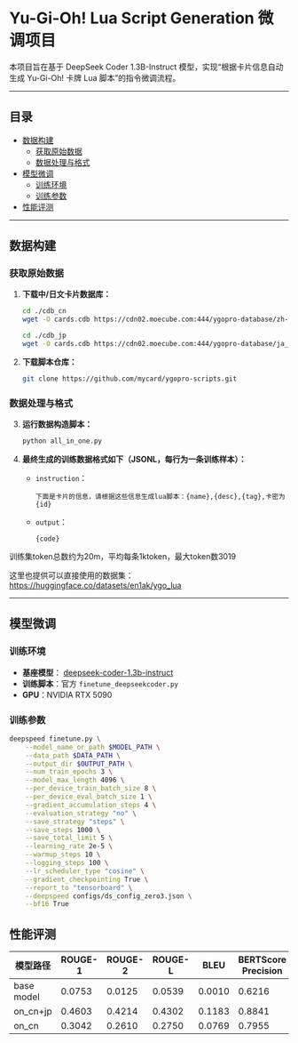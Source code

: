 # Yu-Gi-Oh! Lua Script Generation 微调项目

本项目旨在基于 DeepSeek Coder 1.3B-Instruct 模型，实现“根据卡片信息自动生成 Yu-Gi-Oh! 卡牌 Lua 脚本”的指令微调流程。

---

## 目录

- [数据构建](#数据构建)
    - [获取原始数据](#获取原始数据)
    - [数据处理与格式](#数据处理与格式)
- [模型微调](#模型微调)
    - [训练环境](#训练环境)
    - [训练参数](#训练参数)
- [性能评测](#性能评测)

---

## 数据构建

### 获取原始数据

1. **下载中/日文卡片数据库：**
    ```bash
    cd ./cdb_cn
    wget -O cards.cdb https://cdn02.moecube.com:444/ygopro-database/zh-CN/cards.cdb

    cd ./cdb_jp
    wget -O cards.cdb https://cdn02.moecube.com:444/ygopro-database/ja_JP/cards.cdb
    ```

2. **下载脚本仓库：**
    ```bash
    git clone https://github.com/mycard/ygopro-scripts.git
    ```

### 数据处理与格式

3. **运行数据构造脚本：**
    ```bash
    python all_in_one.py
    ```

4. **最终生成的训练数据格式如下（JSONL，每行为一条训练样本）：**

    - `instruction`：  
      ```
      下面是卡片的信息，请根据这些信息生成lua脚本：{name},{desc},{tag},卡密为{id}
      ```
    - `output`：  
      ```
      {code}
      ```
训练集token总数约为20m，平均每条1ktoken，最大token数3019

这里也提供可以直接使用的数据集：https://huggingface.co/datasets/en1ak/ygo_lua

---

## 模型微调

### 训练环境

- **基座模型**： [deepseek-coder-1.3b-instruct](https://huggingface.co/deepseek-ai/deepseek-coder-1.3b-instruct)
- **训练脚本**：官方 `finetune_deepseekcoder.py`
- **GPU**：NVIDIA RTX 5090

### 训练参数

```bash
deepspeed finetune.py \
    --model_name_or_path $MODEL_PATH \
    --data_path $DATA_PATH \
    --output_dir $OUTPUT_PATH \
    --num_train_epochs 3 \
    --model_max_length 4096 \
    --per_device_train_batch_size 8 \
    --per_device_eval_batch_size 1 \
    --gradient_accumulation_steps 4 \
    --evaluation_strategy "no" \
    --save_strategy "steps" \
    --save_steps 1000 \
    --save_total_limit 5 \
    --learning_rate 2e-5 \
    --warmup_steps 10 \
    --logging_steps 100 \
    --lr_scheduler_type "cosine" \
    --gradient_checkpointing True \
    --report_to "tensorboard" \
    --deepspeed configs/ds_config_zero3.json \
    --bf16 True
```

## 性能评测

| 模型路径       | ROUGE-1 | ROUGE-2 | ROUGE-L | BLEU   | BERTScore Precision | BERTScore Recall | BERTScore F1 |
|------------|---------|---------|---------|--------|---------------------|------------------|--------------|
| base model | 0.0753  | 0.0125  | 0.0539  | 0.0010 | 0.6216              | 0.6621           | 0.6400       |
| on_cn+jp    | 0.4603  | 0.4214  | 0.4302  | 0.1183 | 0.8841              | 0.8541           | 0.8673       |
| on_cn      | 0.3042  | 0.2610  | 0.2750  | 0.0769 | 0.7955              | 0.7647           | 0.7767       |
